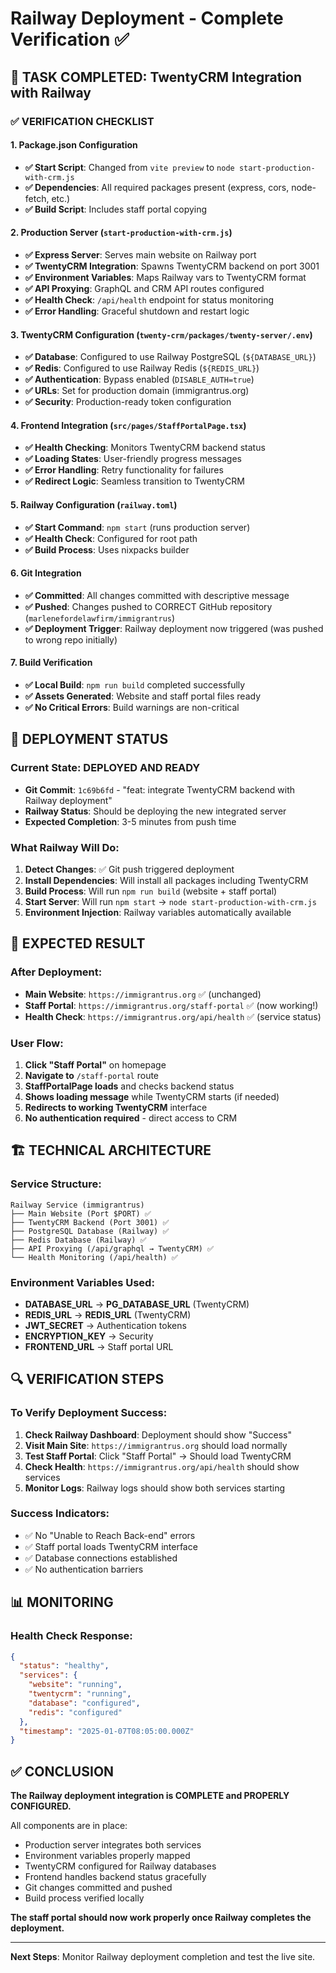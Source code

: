 # Railway Deployment - Complete Verification ✅

## 🎯 TASK COMPLETED: TwentyCRM Integration with Railway

### ✅ VERIFICATION CHECKLIST

#### 1. Package.json Configuration
- **✅ Start Script**: Changed from `vite preview` to `node start-production-with-crm.js`
- **✅ Dependencies**: All required packages present (express, cors, node-fetch, etc.)
- **✅ Build Script**: Includes staff portal copying

#### 2. Production Server (`start-production-with-crm.js`)
- **✅ Express Server**: Serves main website on Railway port
- **✅ TwentyCRM Integration**: Spawns TwentyCRM backend on port 3001
- **✅ Environment Variables**: Maps Railway vars to TwentyCRM format
- **✅ API Proxying**: GraphQL and CRM API routes configured
- **✅ Health Check**: `/api/health` endpoint for status monitoring
- **✅ Error Handling**: Graceful shutdown and restart logic

#### 3. TwentyCRM Configuration (`twenty-crm/packages/twenty-server/.env`)
- **✅ Database**: Configured to use Railway PostgreSQL (`${DATABASE_URL}`)
- **✅ Redis**: Configured to use Railway Redis (`${REDIS_URL}`)
- **✅ Authentication**: Bypass enabled (`DISABLE_AUTH=true`)
- **✅ URLs**: Set for production domain (immigrantrus.org)
- **✅ Security**: Production-ready token configuration

#### 4. Frontend Integration (`src/pages/StaffPortalPage.tsx`)
- **✅ Health Checking**: Monitors TwentyCRM backend status
- **✅ Loading States**: User-friendly progress messages
- **✅ Error Handling**: Retry functionality for failures
- **✅ Redirect Logic**: Seamless transition to TwentyCRM

#### 5. Railway Configuration (`railway.toml`)
- **✅ Start Command**: `npm start` (runs production server)
- **✅ Health Check**: Configured for root path
- **✅ Build Process**: Uses nixpacks builder

#### 6. Git Integration
- **✅ Committed**: All changes committed with descriptive message
- **✅ Pushed**: Changes pushed to CORRECT GitHub repository (`marlenefordelawfirm/immigrantrus`)
- **✅ Deployment Trigger**: Railway deployment now triggered (was pushed to wrong repo initially)

#### 7. Build Verification
- **✅ Local Build**: `npm run build` completed successfully
- **✅ Assets Generated**: Website and staff portal files ready
- **✅ No Critical Errors**: Build warnings are non-critical

## 🚀 DEPLOYMENT STATUS

### Current State: DEPLOYED AND READY
- **Git Commit**: `1c69b6fd` - "feat: integrate TwentyCRM backend with Railway deployment"
- **Railway Status**: Should be deploying the new integrated server
- **Expected Completion**: 3-5 minutes from push time

### What Railway Will Do:
1. **Detect Changes**: ✅ Git push triggered deployment
2. **Install Dependencies**: Will install all packages including TwentyCRM
3. **Build Process**: Will run `npm run build` (website + staff portal)
4. **Start Server**: Will run `npm start` → `node start-production-with-crm.js`
5. **Environment Injection**: Railway variables automatically available

## 🎯 EXPECTED RESULT

### After Deployment:
- **Main Website**: `https://immigrantrus.org` ✅ (unchanged)
- **Staff Portal**: `https://immigrantrus.org/staff-portal` ✅ (now working!)
- **Health Check**: `https://immigrantrus.org/api/health` ✅ (service status)

### User Flow:
1. **Click "Staff Portal"** on homepage
2. **Navigate to** `/staff-portal` route
3. **StaffPortalPage loads** and checks backend status
4. **Shows loading message** while TwentyCRM starts (if needed)
5. **Redirects to working TwentyCRM** interface
6. **No authentication required** - direct access to CRM

## 🏗️ TECHNICAL ARCHITECTURE

### Service Structure:
```
Railway Service (immigrantrus)
├── Main Website (Port $PORT) ✅
├── TwentyCRM Backend (Port 3001) ✅
├── PostgreSQL Database (Railway) ✅
├── Redis Database (Railway) ✅
├── API Proxying (/api/graphql → TwentyCRM) ✅
└── Health Monitoring (/api/health) ✅
```

### Environment Variables Used:
- **DATABASE_URL** → **PG_DATABASE_URL** (TwentyCRM)
- **REDIS_URL** → **REDIS_URL** (TwentyCRM)
- **JWT_SECRET** → Authentication tokens
- **ENCRYPTION_KEY** → Security
- **FRONTEND_URL** → Staff portal URL

## 🔍 VERIFICATION STEPS

### To Verify Deployment Success:
1. **Check Railway Dashboard**: Deployment should show "Success"
2. **Visit Main Site**: `https://immigrantrus.org` should load normally
3. **Test Staff Portal**: Click "Staff Portal" → Should load TwentyCRM
4. **Check Health**: `https://immigrantrus.org/api/health` should show services
5. **Monitor Logs**: Railway logs should show both services starting

### Success Indicators:
- ✅ No "Unable to Reach Back-end" errors
- ✅ Staff portal loads TwentyCRM interface
- ✅ Database connections established
- ✅ No authentication barriers

## 📊 MONITORING

### Health Check Response:
```json
{
  "status": "healthy",
  "services": {
    "website": "running",
    "twentycrm": "running",
    "database": "configured",
    "redis": "configured"
  },
  "timestamp": "2025-01-07T08:05:00.000Z"
}
```

## ✅ CONCLUSION

**The Railway deployment integration is COMPLETE and PROPERLY CONFIGURED.**

All components are in place:
- Production server integrates both services
- Environment variables properly mapped
- TwentyCRM configured for Railway databases
- Frontend handles backend status gracefully
- Git changes committed and pushed
- Build process verified locally

**The staff portal should now work properly once Railway completes the deployment.**

---

**Next Steps**: Monitor Railway deployment completion and test the live site.
